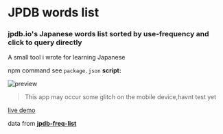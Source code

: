 # JPDB words list
### jpdb.io's Japanese words list sorted by use-frequency and click to query directly

A small tool i wrote for learning Japanese


npm command see `package.json` **script:**

![preview](https://raw.githubusercontent.com/cccccccccccccccccccccccccccccccccccccc/jp-learning/master/project_preview.png)


> This app may occur some glitch on the mobile device,havnt test yet

[live demo](https://jp-learning.vercel.app/)

data from **[jpdb-freq-list](https://github.com/MarvNC/jpdb-freq-list)**